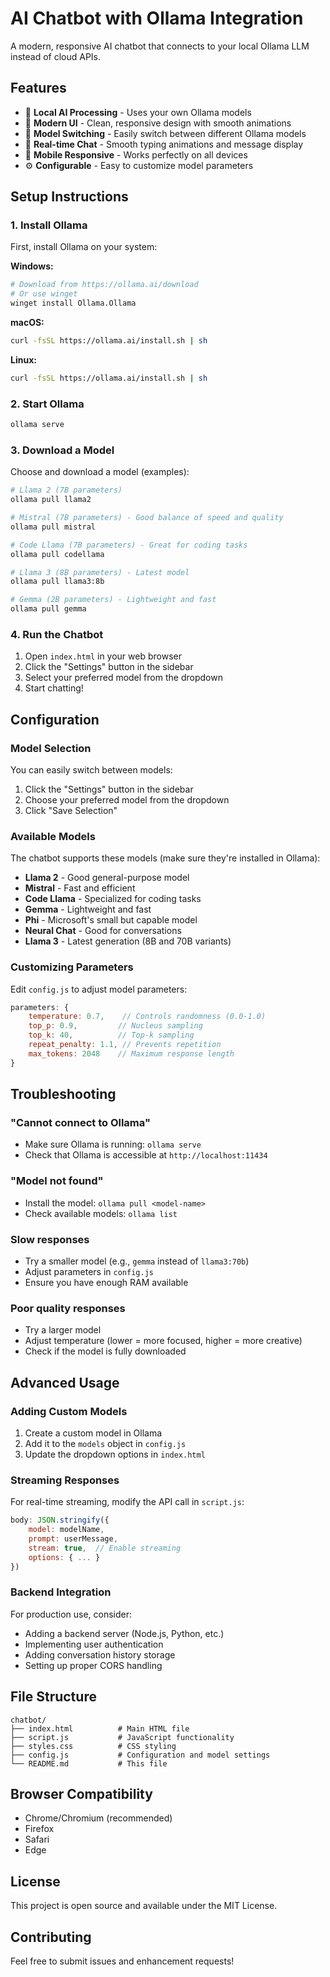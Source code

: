 # AI Chatbot with Ollama Integration

A modern, responsive AI chatbot that connects to your local Ollama LLM instead of cloud APIs.

## Features

- 🤖 **Local AI Processing** - Uses your own Ollama models
- 🎨 **Modern UI** - Clean, responsive design with smooth animations
- 🔄 **Model Switching** - Easily switch between different Ollama models
- 💬 **Real-time Chat** - Smooth typing animations and message display
- 📱 **Mobile Responsive** - Works perfectly on all devices
- ⚙️ **Configurable** - Easy to customize model parameters

## Setup Instructions

### 1. Install Ollama

First, install Ollama on your system:

**Windows:**
```bash
# Download from https://ollama.ai/download
# Or use winget
winget install Ollama.Ollama
```

**macOS:**
```bash
curl -fsSL https://ollama.ai/install.sh | sh
```

**Linux:**
```bash
curl -fsSL https://ollama.ai/install.sh | sh
```

### 2. Start Ollama

```bash
ollama serve
```

### 3. Download a Model

Choose and download a model (examples):

```bash
# Llama 2 (7B parameters)
ollama pull llama2

# Mistral (7B parameters) - Good balance of speed and quality
ollama pull mistral

# Code Llama (7B parameters) - Great for coding tasks
ollama pull codellama

# Llama 3 (8B parameters) - Latest model
ollama pull llama3:8b

# Gemma (2B parameters) - Lightweight and fast
ollama pull gemma
```

### 4. Run the Chatbot

1. Open `index.html` in your web browser
2. Click the "Settings" button in the sidebar
3. Select your preferred model from the dropdown
4. Start chatting!

## Configuration

### Model Selection

You can easily switch between models:
1. Click the "Settings" button in the sidebar
2. Choose your preferred model from the dropdown
3. Click "Save Selection"

### Available Models

The chatbot supports these models (make sure they're installed in Ollama):

- **Llama 2** - Good general-purpose model
- **Mistral** - Fast and efficient
- **Code Llama** - Specialized for coding tasks
- **Gemma** - Lightweight and fast
- **Phi** - Microsoft's small but capable model
- **Neural Chat** - Good for conversations
- **Llama 3** - Latest generation (8B and 70B variants)

### Customizing Parameters

Edit `config.js` to adjust model parameters:

```javascript
parameters: {
    temperature: 0.7,    // Controls randomness (0.0-1.0)
    top_p: 0.9,         // Nucleus sampling
    top_k: 40,          // Top-k sampling
    repeat_penalty: 1.1, // Prevents repetition
    max_tokens: 2048    // Maximum response length
}
```

## Troubleshooting

### "Cannot connect to Ollama"
- Make sure Ollama is running: `ollama serve`
- Check that Ollama is accessible at `http://localhost:11434`

### "Model not found"
- Install the model: `ollama pull <model-name>`
- Check available models: `ollama list`

### Slow responses
- Try a smaller model (e.g., `gemma` instead of `llama3:70b`)
- Adjust parameters in `config.js`
- Ensure you have enough RAM available

### Poor quality responses
- Try a larger model
- Adjust temperature (lower = more focused, higher = more creative)
- Check if the model is fully downloaded

## Advanced Usage

### Adding Custom Models

1. Create a custom model in Ollama
2. Add it to the `models` object in `config.js`
3. Update the dropdown options in `index.html`

### Streaming Responses

For real-time streaming, modify the API call in `script.js`:

```javascript
body: JSON.stringify({
    model: modelName,
    prompt: userMessage,
    stream: true,  // Enable streaming
    options: { ... }
})
```

### Backend Integration

For production use, consider:
- Adding a backend server (Node.js, Python, etc.)
- Implementing user authentication
- Adding conversation history storage
- Setting up proper CORS handling

## File Structure

```
chatbot/
├── index.html          # Main HTML file
├── script.js           # JavaScript functionality
├── styles.css          # CSS styling
├── config.js           # Configuration and model settings
└── README.md           # This file
```

## Browser Compatibility

- Chrome/Chromium (recommended)
- Firefox
- Safari
- Edge

## License

This project is open source and available under the MIT License.

## Contributing

Feel free to submit issues and enhancement requests!
